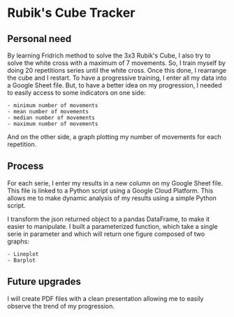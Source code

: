 # Rubik's Cube Tracker

## Personal need
By learning Fridrich method to solve the 3x3 Rubik's Cube, I also try to solve the white cross with a maximum of 7 movements. So, I train myself by doing 20 repetitions series until the white cross. Once this done, I rearrange the cube and I restart. To have a progressive training, I enter all my data into a Google Sheet file. But, to have a better idea on my progression, I needed to easily access to some indicators on one side: 

```
- minimum number of movements
- mean number of movements
- median number of movements
- maximum number of movements
```

And on the other side, a graph plotting my number of movements for each repetition.

## Process
For each serie, I enter my results in a new column on my Google Sheet file. This file is linked to a Python script using a Google Cloud Platform. This allows me to make dynamic analysis of my results using a simple Python script.

I transform the json returned object to a pandas DataFrame, to make it easier to manipulate. I built a parameterized function, which take a single serie in parameter and which will return one figure composed of two graphs:

```
- Lineplot
- Barplot
```

## Future upgrades
I will create PDF files with a clean presentation allowing me to easily observe the trend of my progression.